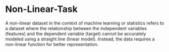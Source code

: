 # Non-Linear-Task
A non-linear dataset in the context of machine learning or statistics refers to a dataset where the relationship between the independent variables (features) and the dependent variable (target) cannot be accurately modeled using a straight line (linear model). Instead, the data requires a non-linear function for better representation.
